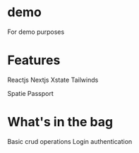 # demo
 
  For demo purposes

# Features

Reactjs
Nextjs
Xstate
Tailwinds

Spatie
Passport

# What's in the bag

Basic crud operations
Login authentication
